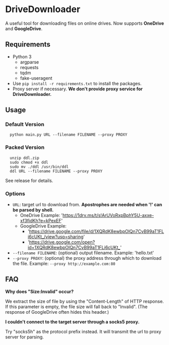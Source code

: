 # DriveDownloader

A useful tool for downloading files on online drives. Now supports **OneDrive** and **GoogleDrive**.

## Requirements

  - Python 3
    - argparse
    - requests
    - tqdm
    - fake-useragent
  - Use `pip install -r requirements.txt` to install the packages.
  - Proxy server if necessary. **We don't provide proxy service for DriveDownloader.**
 
## Usage


### Default Version

```
  python main.py URL --filename FILENAME --proxy PROXY
```

### Packed Version

```
  unzip ddl.zip
  sudo chmod +x ddl
  sudo mv ./ddl /usr/bin/ddl
  ddl URL --filename FILENAME --proxy PROXY
```

See release for details.

### Options

 - `URL`: target url to download from. **Apostrophes are needed when '!' can be parsed by shell.**
    - OneDrive Example: '<https://1drv.ms/t/s!ArUVoRxpBphY5U-axxe-xf3fidKh?e=kPexEF>'
    - GoogleDrive Example: 
      - '<https://drive.google.com/file/d/1XQRdK8ewbpOlQn7CvB99aT1FLi6cUKt_/view?usp=sharing>'
      - '<https://drive.google.com/open?id=1XQRdK8ewbpOlQn7CvB99aT1FLi6cUKt_>'
 - `--filename FILENAME`: (optional) output filename. Example: 'hello.txt'
 - `--proxy PROXY`: (optional) the proxy address through which to download the file. Example: `--proxy http://example.com:80`

## FAQ

**Why does "Size:Invalid" occur?**

We extract the size of file by using the "Content-Length" of HTTP response. If this parameter is empty, the file size will fall back to "Invalid". (The response of GoogleDrive often hides this header.)

**I couldn't connect to the target server through a socks5 proxy.**

Try "socks5h" as the protocol prefix instead. It will transmit the url to proxy server for parsing.
